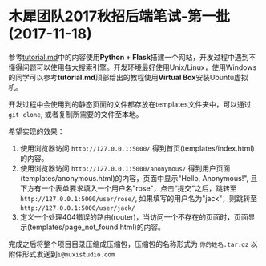 # 木犀团队2017秋招后端笔试-第一批(2017-11-18)

参考[tutorial.md](./tutorial.md)中的内容使用**Python + Flask**搭建一个网站，开发过程中遇到不懂得问题可以使用各大搜索引擎。开发环境最好使用Unix/Linux，使用Windows的同学可以参考**tutorial.md**顶部给出的教程使用**Virtual Box**安装Ubuntu虚拟机。

开发过程中会使用到的静态页面的文件都存放在templates文件夹中，可以通过`git clone`, 或者复制所需要的文件至本地。

希望实现的效果：

1. 使用浏览器访问 `http://127.0.0.1:5000/` 得到首页(templates/index.html)的内容。
1. 使用浏览器访问 `http://127.0.0.1:5000/anonymous/` 得到用户页面(templates/anonymous.html)的内容，页面中显示"Hello, Anonymous!", 且下方有一个表单要求填入一个用户名"rose"，点击“提交”之后，跳转至`http://127.0.0.1:5000/user/rose/`, 如果填写的用户名为"jack"，则跳转至`http://127.0.0.1:5000/user/jack/`
1. 定义一个处理404错误的路由(router)，当访问一个不存在的页面时，页面显示(templates/page\_not\_found.html)的内容。

完成之后将整个项目目录压缩成压缩包，压缩包的名称形式为 `你的姓名.tar.gz` 以附件形式发送到`i@muxistudio.com` 
